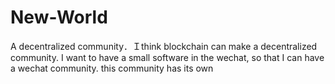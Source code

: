 # New-World
A decentralized community．Ｉthink blockchain can make a decentralized community. I want to have a small software in the wechat, so that I can have a wechat community. this community has its own  
